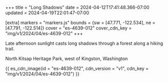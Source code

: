 +++
title = "Long Shadows"
date = 2024-04-12T17:41:48.366-07:00
updated = 2024-04-19T22:01:47-07:00

[extra]
markers = "markers.js"
bounds = {sw = [47.771, -122.534], ne = [47.791, -122.514]}
cover = "es-4639-012"
cover_cdn_key = "img/v1/2024/04/es-4639-012"
+++

Late afternoon sunlight casts long shadows through a forest along a hiking trail.

<!-- more -->

North Kitsap Heritage Park, west of Kingston, Washington

{{ es_cdn_image(id = "es-4639-012", cdn_version = "v1", cdn_key = "img/v1/2024/04/es-4639-012") }}
